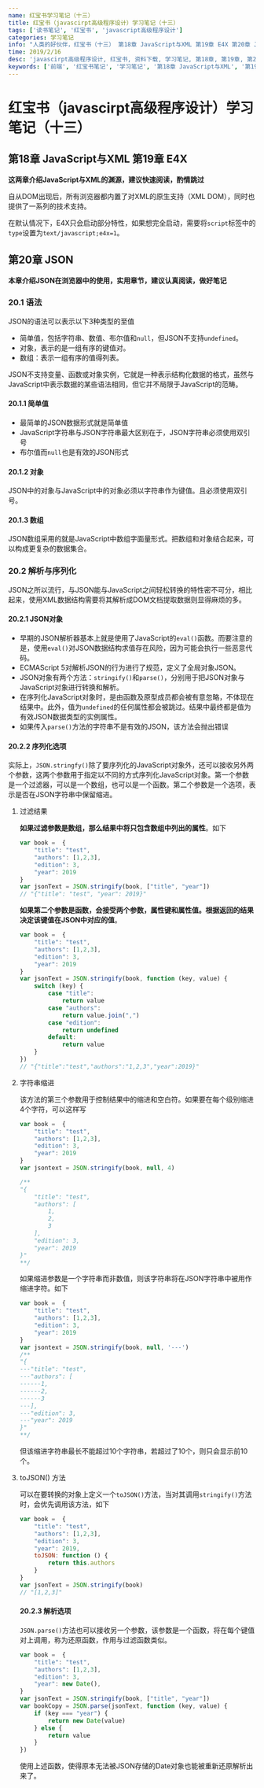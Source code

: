 ```yaml
---
name: 红宝书学习笔记（十三）
title: 红宝书（javascirpt高级程序设计）学习笔记（十三）
tags: ['读书笔记', '红宝书', 'javascript高级程序设计']
categories: 学习笔记
info: "人类的好伙伴，红宝书（十三） 第18章 JavaScript与XML 第19章 E4X 第20章 JSON"
time: 2019/2/16
desc: 'javascirpt高级程序设计, 红宝书, 资料下载, 学习笔记, 第18章, 第19章, 第20章'
keywords: ['前端', '红宝书笔记', '学习笔记', '第18章 JavaScript与XML', '第19章 E4X', '第20章 JSON']
---
```




# 红宝书（javascirpt高级程序设计）学习笔记（十三）

## 第18章 JavaScript与XML  第19章 E4X

**这两章介绍JavaScript与XML的渊源，建议快速阅读，酌情跳过**

自从DOM出现后，所有浏览器都内置了对XML的原生支持（XML DOM），同时也提供了一系列的技术支持。

在默认情况下，E4X只会启动部分特性，如果想完全启动，需要将`script`标签中的`type`设置为`text/javascript;e4x=1`。

## 第20章 JSON

**本章介绍JSON在浏览器中的使用，实用章节，建议认真阅读，做好笔记**

### 20.1 语法

JSON的语法可以表示以下3种类型的至值

- 简单值，包括字符串、数值、布尔值和`null`，但JSON不支持`undefined`。
- 对象，表示的是一组有序的键值对。
- 数组：表示一组有序的值得列表。

JSON不支持变量、函数或对象实例，它就是一种表示结构化数据的格式，虽然与JavaScript中表示数据的某些语法相同，但它并不局限于JavaScript的范畴。

#### 20.1.1 简单值

- 最简单的JSON数据形式就是简单值
- JavaScript字符串与JSON字符串最大区别在于，JSON字符串必须使用双引号
- 布尔值而`null`也是有效的JSON形式

#### 20.1.2 对象

JSON中的对象与JavaScript中的对象必须以字符串作为键值。且必须使用双引号。

#### 20.1.3 数组

JSON数组采用的就是JavaScript中数组字面量形式。把数组和对象结合起来，可以构成更复杂的数据集合。

### 20.2 解析与序列化

JSON之所以流行，与JSON能与JavaScript之间轻松转换的特性密不可分，相比起来，使用XML数据结构需要将其解析成DOM文档提取数据则显得麻烦的多。

#### 20.2.1 JSON对象

- 早期的JSON解析器基本上就是使用了JavaScript的`eval()`函数。而要注意的是，使用`eval()`对JSON数据结构求值存在风险，因为可能会执行一些恶意代码。
- ECMAScript 5对解析JSON的行为进行了规范，定义了全局对象JSON。
- JSON对象有两个方法：`stringify()`和`parse()`，分别用于把JSON对象与JavaScript对象进行转换和解析。
- 在序列化JavaScript对象时，是由函数及原型成员都会被有意忽略，不体现在结果中。此外，值为`undefined`的任何属性都会被跳过。结果中最终都是值为有效JSON数据类型的实例属性。
- 如果传入`parse()`方法的字符串不是有效的JSON，该方法会抛出错误

#### 20.2.2 序列化选项

实际上，`JSON.stringfy()`除了要序列化的JavaScript对象外，还可以接收另外两个参数，这两个参数用于指定以不同的方式序列化JavaScript对象。第一个参数是一个过滤器，可以是一个数组，也可以是一个函数。第二个参数是一个选项，表示是否在JSON字符串中保留缩进。

1. 过滤结果

   **如果过滤参数是数组，那么结果中将只包含数组中列出的属性**。如下

   ```javascript
   var book =  {
       "title": "test",
       "authors": [1,2,3],
       "edition": 3,
       "year": 2019
   }
   var jsonText = JSON.stringify(book, ["title", "year"])
   // "{"title": "test", "year": 2019}"
   ```

   **如果第二个参数是函数，会接受两个参数，属性键和属性值。根据返回的结果决定该键值在JSON中对应的值**。

   ```javascript
   var book =  {
       "title": "test",
       "authors": [1,2,3],
       "edition": 3,
       "year": 2019
   }
   var jsonText = JSON.stringify(book, function (key, value) {
       switch (key) {
           case "title":
               return value
           case "authors":
               return value.join(",")
           case "edition":
               return undefined
           default:
               return value
       }
   })
   // "{"title":"test","authors":"1,2,3","year":2019}"
   ```

2. 字符串缩进

   该方法的第三个参数用于控制结果中的缩进和空白符。如果要在每个级别缩进4个字符，可以这样写

   ```javascript
   var book =  {
       "title": "test",
       "authors": [1,2,3],
       "edition": 3,
       "year": 2019
   }
   var jsontext = JSON.stringify(book, null, 4)
   
   /** 
   "{
       "title": "test",
       "authors": [
           1,
           2,
           3
       ],
       "edition": 3,
       "year": 2019
   }"
   **/
   ```

   如果缩进参数是一个字符串而非数值，则该字符串将在JSON字符串中被用作缩进字符。如下

   ```javascript
   var book =  {
       "title": "test",
       "authors": [1,2,3],
       "edition": 3,
       "year": 2019
   }
   var jsontext = JSON.stringify(book, null, '---')
   /** 
   "{
   ---"title": "test",
   ---"authors": [
   ------1,
   ------2,
   ------3
   ---],
   ---"edition": 3,
   ---"year": 2019
   }"
   **/
   ```

   但该缩进字符串最长不能超过10个字符串，若超过了10个，则只会显示前10个。

3. toJSON() 方法

   可以在要转换的对象上定义一个`toJSON()`方法，当对其调用`stringify()`方法时，会优先调用该方法，如下

   ```javascript
   var book =  {
       "title": "test",
       "authors": [1,2,3],
       "edition": 3,
       "year": 2019,
       toJSON: function () {
           return this.authors
       }
   }
   var jsonText = JSON.stringify(book)
   // "[1,2,3]"
   ```

   #### 20.2.3 解析选项

   `JSON.parse()`方法也可以接收另一个参数，该参数是一个函数，将在每个键值对上调用，称为还原函数，作用与过滤函数类似。

   ```javascript
   var book =  {
       "title": "test",
       "authors": [1,2,3],
       "edition": 3,
       "year": new Date(),
   }
   var jsonText = JSON.stringify(book, ["title", "year"])
   var bookCopy = JSON.parse(jsonText, function (key, value) {
       if (key === "year") {
           return new Date(value)
       } else {
           return value
       }
   })
   ```

   使用上述函数，使得原本无法被JSON存储的Date对象也能被重新还原解析出来了。